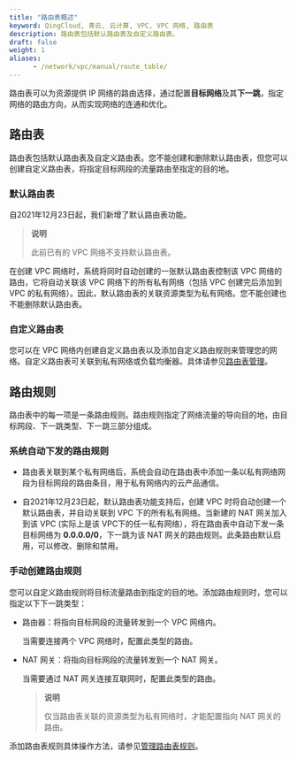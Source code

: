 ```yaml
---
title: "路由表概述"
keyword: QingCloud, 青云, 云计算, VPC, VPC 网络, 路由表
description: 路由表包括默认路由表及自定义路由表。
draft: false
weight: 1
aliases:
      - /network/vpc/manual/route_table/
---
```


路由表可以为资源提供 IP 网络的路由选择，通过配置**目标网络**及其**下一跳**，指定网络的路由方向，从而实现网络的连通和优化。

## 路由表

路由表包括默认路由表及自定义路由表。您不能创建和删除默认路由表，但您可以创建自定义路由表，将指定目标网段的流量路由至指定的目的地。

### 默认路由表

自2021年12月23日起，我们新增了默认路由表功能。

> **说明**
>
> 此前已有的 VPC 网络不支持默认路由表。

在创建 VPC 网络时，系统将同时自动创建的一张默认路由表控制该 VPC 网络的路由，它将自动关联该 VPC 网络下的所有私有网络（包括 VPC 创建完后添加到 VPC 的私有网络）。因此，默认路由表的关联资源类型为私有网络。您不能创建也不能删除默认路由表。

### 自定义路由表

您可以在 VPC 网络内创建自定义路由表以及添加自定义路由规则来管理您的网络。自定义路由表可关联到私有网络或负载均衡器。具体请参见[路由表管理](../02_route_function/)。

## 路由规则

路由表中的每一项是一条路由规则。路由规则指定了网络流量的导向目的地，由目标网段、下一跳类型、下一跳三部分组成。

### 系统自动下发的路由规则

- 路由表关联到某个私有网络后，系统会自动在路由表中添加一条以私有网络网段为目标网段的路由条目，用于私有网络内的云产品通信。

- 自2021年12月23日起，默认路由表功能支持后，创建 VPC 时将自动创建一个默认路由表，并自动关联到 VPC 下的所有私有网络。当新建的 NAT 网关加入到该 VPC (实际上是该 VPC下的任一私有网络），将在路由表中自动下发一条目标网络为 **0.0.0.0/0**，下一跳为该 NAT 网关的路由规则。此条路由默认启用，可以修改、删除和禁用。

### 手动创建路由规则

您可以自定义路由规则将目标流量路由到指定的目的地。添加路由规则时，您可以指定以下下一跳类型：

- 路由器：将指向目标网段的流量转发到一个 VPC 网络内。

  当需要连接两个 VPC 网络时，配置此类型的路由。

- NAT 网关：将指向目标网段的流量转发到一个 NAT 网关。

  当需要通过 NAT 网关连接互联网时，配置此类型的路由。

  >**说明**
  >
  >仅当路由表关联的资源类型为私有网络时，才能配置指向 NAT 网关的路由。

添加路由表规则具体操作方法，请参见[管理路由表规则](../02_route_function/#管理路由表规则)。

<!--例如：您创建了一个网段为192.168.0.0/16的 VPC 网络，并在该专有网络下创建了两个网段为192.168.1.0/24和192.168.0.0/24的私有网络，则该 VPC 网络的路由表中会有以下三条系统路由，表中的“-”表示不涉及。-->

